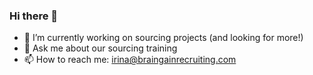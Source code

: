### Hi there 👋
- 🔭 I’m currently working on sourcing projects (and looking for more!)
- 💬 Ask me about our sourcing training
- 📫 How to reach me: irina@braingainrecruiting.com

<!--
**braingain/braingain** is a ✨ _special_ ✨ repository because its `README.md` (this file) appears on your GitHub profile.

Here are some ideas to get you started:



